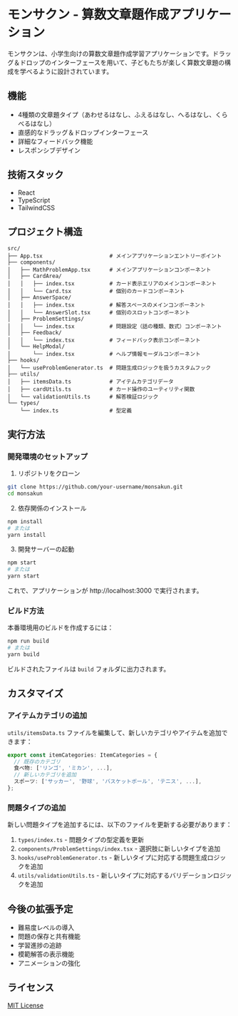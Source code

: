 # モンサクン - 算数文章題作成アプリケーション

モンサクンは、小学生向けの算数文章題作成学習アプリケーションです。ドラッグ＆ドロップのインターフェースを用いて、子どもたちが楽しく算数文章題の構成を学べるように設計されています。

## 機能

- 4種類の文章題タイプ（あわせるはなし、ふえるはなし、へるはなし、くらべるはなし）
- 直感的なドラッグ＆ドロップインターフェース
- 詳細なフィードバック機能
- レスポンシブデザイン

## 技術スタック

- React
- TypeScript
- TailwindCSS

## プロジェクト構造

```
src/
├── App.tsx                     # メインアプリケーションエントリーポイント
├── components/
│   ├── MathProblemApp.tsx      # メインアプリケーションコンポーネント
│   ├── CardArea/
│   │   ├── index.tsx           # カード表示エリアのメインコンポーネント
│   │   └── Card.tsx            # 個別のカードコンポーネント
│   ├── AnswerSpace/
│   │   ├── index.tsx           # 解答スペースのメインコンポーネント
│   │   └── AnswerSlot.tsx      # 個別のスロットコンポーネント
│   ├── ProblemSettings/
│   │   └── index.tsx           # 問題設定（話の種類、数式）コンポーネント
│   ├── Feedback/
│   │   └── index.tsx           # フィードバック表示コンポーネント
│   └── HelpModal/
│       └── index.tsx           # ヘルプ情報モーダルコンポーネント
├── hooks/
│   └── useProblemGenerator.ts  # 問題生成ロジックを扱うカスタムフック
├── utils/
│   ├── itemsData.ts            # アイテムカテゴリデータ
│   ├── cardUtils.ts            # カード操作のユーティリティ関数
│   └── validationUtils.ts      # 解答検証ロジック
└── types/
    └── index.ts                # 型定義
```

## 実行方法

### 開発環境のセットアップ

1. リポジトリをクローン
```bash
git clone https://github.com/your-username/monsakun.git
cd monsakun
```

2. 依存関係のインストール
```bash
npm install
# または
yarn install
```

3. 開発サーバーの起動
```bash
npm start
# または
yarn start
```

これで、アプリケーションが http://localhost:3000 で実行されます。

### ビルド方法

本番環境用のビルドを作成するには：

```bash
npm run build
# または
yarn build
```

ビルドされたファイルは `build` フォルダに出力されます。

## カスタマイズ

### アイテムカテゴリの追加

`utils/itemsData.ts` ファイルを編集して、新しいカテゴリやアイテムを追加できます：

```typescript
export const itemCategories: ItemCategories = {
  // 既存のカテゴリ
  食べ物: ['リンゴ', 'ミカン', ...],
  // 新しいカテゴリを追加
  スポーツ: ['サッカー', '野球', 'バスケットボール', 'テニス', ...],
};
```

### 問題タイプの追加

新しい問題タイプを追加するには、以下のファイルを更新する必要があります：

1. `types/index.ts` - 問題タイプの型定義を更新
2. `components/ProblemSettings/index.tsx` - 選択肢に新しいタイプを追加
3. `hooks/useProblemGenerator.ts` - 新しいタイプに対応する問題生成ロジックを追加
4. `utils/validationUtils.ts` - 新しいタイプに対応するバリデーションロジックを追加

## 今後の拡張予定

- 難易度レベルの導入
- 問題の保存と共有機能
- 学習進捗の追跡
- 模範解答の表示機能
- アニメーションの強化

## ライセンス

[MIT License](LICENSE)
